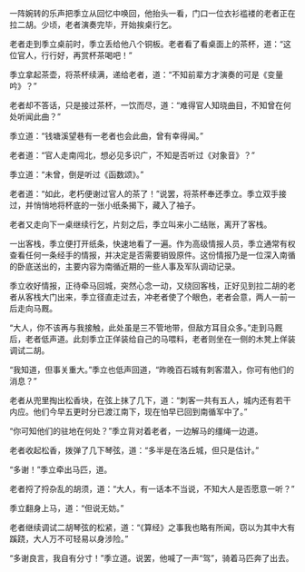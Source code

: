 一阵婉转的乐声把季立从回忆中唤回，他抬头一看，门口一位衣衫褴褛的老者正在拉二胡。少顷，老者演奏完毕，开始挨桌行乞。

老者走到季立桌前时，季立丢给他八个铜板。老者看了看桌面上的茶杯，道：“这位官人，行行好，再赏杯茶喝吧！”

季立拿起茶壶，将茶杯续满，递给老者，道：“不知前辈方才演奏的可是《变量吟》？”

老者却不答话，只是接过茶杯，一饮而尽，道：“难得官人知晓曲目，不知曾在何处听闻此曲？”

季立道：“钱塘溪望巷有一老者也会此曲，曾有幸得闻。”

老者道：“官人走南闯北，想必见多识广，不知是否听过《对象音》？”

季立道：“未曾，倒是听过《函数颂》。”

老者道：“如此，老朽便谢过官人的茶了！”说罢，将茶杯奉还季立。季立双手接过，并悄悄地将杯底的一张小纸条揭下，藏入了袖子。

老者又走向下一桌继续行乞，片刻之后，季立叫来小二结账，离开了客栈。

一出客栈，季立便打开纸条，快速地看了一遍。作为高级情报人员，季立通常有权查看任何一条经手的情报，并决定是否需要销毁原件。这份情报乃是一位深入南循的卧底送出的，主要内容为南循近期的一些人事及军队调动记录。

季立收好情报，正待牵马回城，突然心念一动，又绕回客栈，正好见到拉二胡的老者从客栈大门出来，季立径直走过去，冲老者使了个眼色，老者会意，两人一前一后走向马厩。

“大人，你不该再与我接触，此处虽是三不管地带，但敌方耳目众多。”走到马厩后，老者低声道。此刻季立正佯装给自己的马喂料，老者则坐在一侧的木凳上佯装调试二胡。

“我知道，但事关重大。”季立也低声回道，“昨晚百石城有刺客潜入，你可有他们的消息？”

老者从兜里掏出松香块，在弦上抹了几下，道：“刺客一共有五人，城内还有若干内应。他们今早五更时分已渡江南下，现在怕早已回到南循军中了。”

“你可知他们的驻地在何处？”季立背对着老者，一边解马的缰绳一边道。

老者收起松香，拨弹了几下琴弦，道：“多半是在洛丘城，但只是估计。”

“多谢！”季立牵出马匹，道。

老者捋了捋杂乱的胡须，道：“大人，有一话本不当说，不知大人是否愿意一听？”

季立翻身上马，道：“但说无妨。”

老者继续调试二胡琴弦的松紧，道：“《算经》之事我也略有所闻，窃以为其中大有蹊跷，大人万不可轻易以身涉险。”

“多谢良言，我自有分寸！”季立道。说罢，他喊了一声“驾”，骑着马匹奔了出去。
